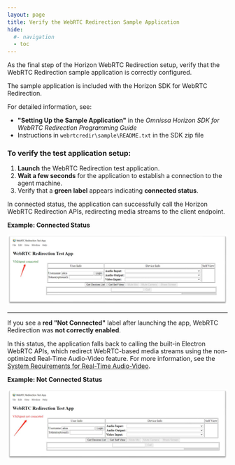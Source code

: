 ```yaml
---
layout: page
title: Verify the WebRTC Redirection Sample Application
hide:
  #- navigation
  - toc
---
```


As the final step of the Horizon WebRTC Redirection setup, verify that the WebRTC Redirection sample application is correctly configured.

The sample application is included with the Horizon SDK for WebRTC Redirection.

For detailed information, see:<br>
- **"Setting Up the Sample Application"** in the *Omnissa Horizon SDK for WebRTC Redirection Programming Guide*<br>
- Instructions in `webrtcredir\sample\README.txt` in the SDK zip file

### To verify the test application setup:

1. **Launch** the WebRTC Redirection test application.
2. **Wait a few seconds** for the application to establish a connection to the agent machine.
3. Verify that a **green label** appears indicating **connected status**.

In connected status, the application can successfully call the Horizon WebRTC Redirection APIs, redirecting media streams to the client endpoint.

**Example: Connected Status**

![](images/WebRTCRedirectionsampleapp_Connectedstatus.png)

---

If you see a **red "Not Connected"** label after launching the app, WebRTC Redirection was **not correctly enabled**.

In this status, the application falls back to calling the built-in Electron WebRTC APIs, which redirect WebRTC-based media streams using the non-optimized Real-Time Audio-Video feature. For more information, see the [System Requirements for Real-Time Audio-Video](https://docs.omnissa.com/bundle/Horizon-Remote-Desktop-FeaturesV2206/page/SystemRequirementsforReal-TimeAudio-Video.html). 

**Example: Not Connected Status**

![](images/WebRTCRedirectionsampleapp_NotConnectedstatus.png)



